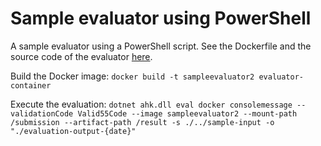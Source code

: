 # Sample evaluator using PowerShell

A sample evaluator using a PowerShell script. See the Dockerfile and the source code of the evaluator [here](evaluator-container).

Build the Docker image: `docker build -t sampleevaluator2 evaluator-container`

Execute the evaluation: `dotnet ahk.dll eval docker consolemessage --validationCode Valid55Code --image sampleevaluator2 --mount-path /submission --artifact-path /result -s ./../sample-input -o "./evaluation-output-{date}"`
